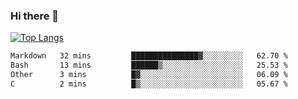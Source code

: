 ### Hi there 👋

<!--
**3Xpl0it3r/3Xpl0it3r** is a ✨ _special_ ✨ repository because its `README.md` (this file) appears on your GitHub profile.

Here are some ideas to get you started:

- 🔭 I’m currently working on ...
- 🌱 I’m currently learning ...
- 👯 I’m looking to collaborate on ...
- 🤔 I’m looking for help with ...
- 💬 Ask me about ...
- 📫 How to reach me: ...
- 😄 Pronouns: ...
- ⚡ Fun fact: ...
-->


[![Top Langs](https://github-readme-stats.vercel.app/api/top-langs/?username=3Xpl0it3r&layout=compact)](https://github.com/3Xpl0it3r/3Xpl0it3r)

<!--START_SECTION:waka-->

```txt
Markdown   32 mins         ███████████████▓░░░░░░░░░   62.70 %
Bash       13 mins         ██████▒░░░░░░░░░░░░░░░░░░   25.53 %
Other      3 mins          █▓░░░░░░░░░░░░░░░░░░░░░░░   06.09 %
C          2 mins          █▒░░░░░░░░░░░░░░░░░░░░░░░   05.67 %
```

<!--END_SECTION:waka-->
